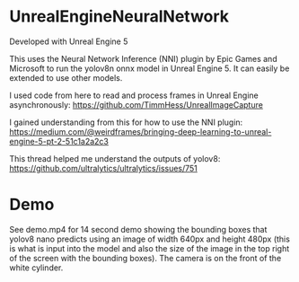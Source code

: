 # UnrealEngineNeuralNetwork

Developed with Unreal Engine 5

This uses the Neural Network Inference (NNI) plugin by Epic Games and Microsoft to run the yolov8n onnx model in Unreal Engine 5. It can easily be extended to use other models.

I used code from here to read and process frames in Unreal Engine asynchronously: https://github.com/TimmHess/UnrealImageCapture

I gained understanding from this for how to use the NNI plugin: https://medium.com/@weirdframes/bringing-deep-learning-to-unreal-engine-5-pt-2-51c1a2a2c3

This thread helped me understand the outputs of yolov8: https://github.com/ultralytics/ultralytics/issues/751

# Demo

See demo.mp4 for 14 second demo showing the bounding boxes that yolov8 nano predicts using an image of width 640px and height 480px (this is what is input into the model and also the size of the image in the top right of the screen with the bounding boxes). The camera is on the front of the white cylinder. 
